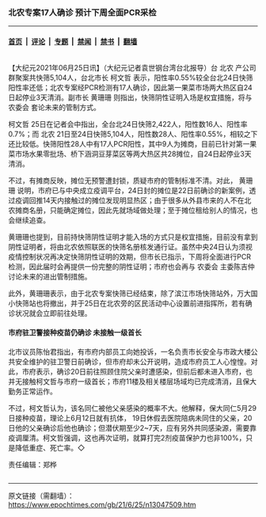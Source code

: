 ### 北农专案17人确诊 预计下周全面PCR采检

---

#### [首页](../../../..?n13047509) &nbsp;|&nbsp; [评论](../../../../../epoch-comment?n13047509) &nbsp;|&nbsp; [专题](../../../../../epoch-special?n13047509) &nbsp;|&nbsp; [禁闻](../../../../../epoch-news?n13047509) &nbsp;|&nbsp; [禁书](../../../../../books?n13047509) &nbsp;|&nbsp; [翻墙](https://github.com/gfw-breaker/nogfw/blob/master/README.md?n13047509)


<div class="column" id="artbody" itemprop="articleBody">
 <!-- article content begin -->
 <p>
  【大纪元2021年06月25日讯】（大纪元记者袁世钢台湾台北报导）台
  <ok href="https://www.epochtimes.com/gb/tag/%E5%8C%97%E5%86%9C.html">
   北农
  </ok>
  产公司群聚案共快筛5,104人，台北市长
  <ok href="https://www.epochtimes.com/gb/tag/%E6%9F%AF%E6%96%87%E5%93%B2.html">
   柯文哲
  </ok>
  表示，阳性率0.55%较全台北24日快筛阳性率还低；北农专案经PCR检测有17人确诊，因此第一果菜市场两大热区自24日起停业3天清消。副市长
  <ok href="https://www.epochtimes.com/gb/tag/%E9%BB%84%E7%8F%8A%E7%8F%8A.html">
   黄珊珊
  </ok>
  则指出，快筛阴性证明入场是权宜措施，将与
  <ok href="https://www.epochtimes.com/gb/tag/%E5%86%9C%E5%A7%94%E4%BC%9A.html">
   农委会
  </ok>
  套论未来的管制方式。
 </p>
 <p>
  <ok href="https://www.epochtimes.com/gb/tag/%E6%9F%AF%E6%96%87%E5%93%B2.html">
   柯文哲
  </ok>
  25日在记者会中指出，全台北24日快筛2,422人，阳性数16人、阳性率0.7%；而
  <ok href="https://www.epochtimes.com/gb/tag/%E5%8C%97%E5%86%9C.html">
   北农
  </ok>
  21日至24日快筛5,104人，阳性数28人、阳性率0.55%，相较之下还比较低。快筛阳性28人中有17人PCR阳性，其中9人为摊商，目前已针对第一果菜市场水果零批场、桥下涵洞豆芽菜区等两大热区共28摊位，自24日起停业3天清消。
 </p>
 <p>
  不过，有摊商反映，摊位无预警遭封锁，质疑市府的管制标准不清。对此，
  <ok href="https://www.epochtimes.com/gb/tag/%E9%BB%84%E7%8F%8A%E7%8F%8A.html">
   黄珊珊
  </ok>
  说明，市府已与中央成立疫调平台，24日封的摊位是22日前确诊的新案例，透过疫调回推14天内接触过的摊位发现明显热区；由于很多从外县市来的人不在北农摊商名册，只能确定摊位，因此先就场域做处理；至于摊位租给别人的情况，也会继续追查。
 </p>
 <p>
  黄珊珊也提到，目前持快筛阴性证明才能入场的方式只是权宜措施，目前没有拿到阴性证明者，将由北农依照联医的快筛名册核发通行证。虽然中央24日认为须视疫情控制状况再决定快筛阴性证明的效期，但市长已指示，下周将全面进行PCR检测，因此届时会再提供一份完整的阴性证明；市府也会再与
  <ok href="https://www.epochtimes.com/gb/tag/%E5%86%9C%E5%A7%94%E4%BC%9A.html">
   农委会
  </ok>
  主委陈吉仲讨论未来的进出管制措施。
 </p>
 <p>
  此外，黄珊珊表示，由于北农专案快筛已经结束，除了滨江市场快筛站外，万大国小快筛站也将撤出，并于25日在北农旁的区民活动中心设置前进指挥所，若有确诊状况就会立即前往处理。
 </p>
 <h4>
  市府驻卫警接种疫苗仍确诊 未接触一级首长
 </h4>
 <p>
  北市议员陈怡君指出，有市府内部员工向她投诉，一名负责市长安全与市政大楼公共安全维护的驻卫警日前确诊，但市府却未公开说明，造成市府员工人心惶惶。对此，市府表示，确诊20日前往照顾住院父亲时遭感染，但前后都未进入市府，也并无接触柯文哲与市府一级首长；市府11楼及相关楼层场域均已完成清消，且保大勤务正常运作。
 </p>
 <p>
  不过，柯文哲认为，该名同仁被他父亲感染的概率不大。他解释，保大同仁5月29日接种疫苗，理论上6月12日就有抗体， 19日休假去医院陪病未同住的父亲，20日他的父亲确诊后他也确诊；但潜伏期至少2~7天，应有另外共同感染源，需要靠疫调厘清。柯文哲强调，这也再次证明，就算打完2剂疫苗保护力也非100%，只是降低重症、死亡率。◇
 </p>
 <p>
  责任编辑：郑桦
 </p>
 <!-- article content end -->
</div>


---

原文链接（需翻墙）：https://www.epochtimes.com/gb/21/6/25/n13047509.htm
